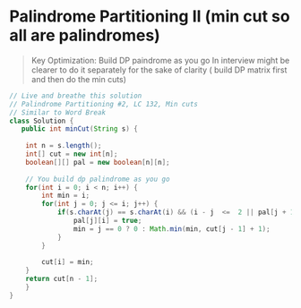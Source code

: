 
# Palindrome Partitioning II (min cut so all are palindromes)

> Key Optimization: Build DP paindrome as you go
> In interview might be clearer to do it separately for the sake of clarity ( build DP matrix first and then do the min cuts)



```java
// Live and breathe this solution
// Palindrome Partitioning #2, LC 132, Min cuts
// Similar to Word Break
class Solution {
   public int minCut(String s) {
        
    int n = s.length();
    int[] cut = new int[n];
    boolean[][] pal = new boolean[n][n];
    
    // You build dp palindrome as you go
    for(int i = 0; i < n; i++) {
        int min = i;
        for(int j = 0; j <= i; j++) {
            if(s.charAt(j) == s.charAt(i) && (i - j  <=  2 || pal[j + 1][i - 1])) {
                pal[j][i] = true;  
                min = j == 0 ? 0 : Math.min(min, cut[j - 1] + 1);
            }
        }
        
        cut[i] = min;
    }
    return cut[n - 1];
    }
}
```   
